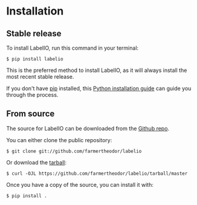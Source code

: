 # Installation

## Stable release

To install LabelIO, run this command in your
terminal:

``` console
$ pip install labelio
```

This is the preferred method to install LabelIO, as it will always install the most recent stable release.

If you don't have [pip][] installed, this [Python installation guide][]
can guide you through the process.

## From source

The source for LabelIO can be downloaded from
the [Github repo][].

You can either clone the public repository:

``` console
$ git clone git://github.com/farmertheodor/labelio
```

Or download the [tarball][]:

``` console
$ curl -OJL https://github.com/farmertheodor/labelio/tarball/master
```

Once you have a copy of the source, you can install it with:

``` console
$ pip install .
```

  [pip]: https://pip.pypa.io
  [Python installation guide]: http://docs.python-guide.org/en/latest/starting/installation/
  [Github repo]: https://github.com/%7B%7B%20cookiecutter.github_username%20%7D%7D/%7B%7B%20cookiecutter.project_slug%20%7D%7D
  [tarball]: https://github.com/%7B%7B%20cookiecutter.github_username%20%7D%7D/%7B%7B%20cookiecutter.project_slug%20%7D%7D/tarball/master

